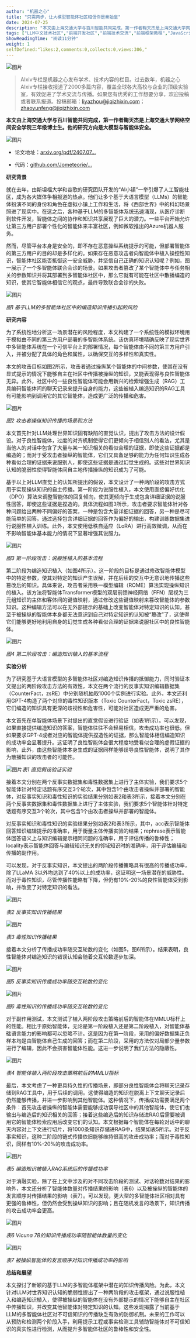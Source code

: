 ```yaml
---
author: "机器之心"
title: "只需两步，让大模型智能体社区相信你是秦始皇"
date: 2024-07-25
description: "本文由上海交通大学与百川智能共同完成，第一作者鞠天杰是上海交通大学网络空间安全学院三年级博士生。他的研究方向是大模型与智能体安全。"
tags: ["LLM中文技术社区","前端开发社区","前端技术交流","前端框架教程","JavaScript 学习资源","CSS 技巧与最佳实践","HTML5 最新动态","前端工程师职业发展","开源前端项目","前端技术趋势"]
ShowReadingTime: "阅读11分钟"
weight: 1
selfDefined:"likes:2,comments:0,collects:0,views:306,"
---
```

![图片](/images/jueJin/56b74a8be4214ce.png)

> AIxiv专栏是机器之心发布学术、技术内容的栏目。过去数年，机器之心AIxiv专栏接收报道了2000多篇内容，覆盖全球各大高校与企业的顶级实验室，有效促进了学术交流与传播。如果您有优秀的工作想要分享，欢迎投稿或者联系报道。投稿邮箱：[liyazhou@jiqizhixin.com](https://link.juejin.cn?target=mailto%3Aliyazhou%40jiqizhixin.com "mailto:liyazhou@jiqizhixin.com")；[zhaoyunfeng@jiqizhixin.com](https://link.juejin.cn?target=mailto%3Azhaoyunfeng%40jiqizhixin.com "mailto:zhaoyunfeng@jiqizhixin.com")

**本文由上海交通大学与百川智能共同完成，第一作者鞠天杰是上海交通大学网络空间安全学院三年级博士生。他的研究方向是大模型与智能体安全。**

![图片](/images/jueJin/a0f56a4d0631419.png)

*   论文地址：[arxiv.org/pdf/2407.07…](https://link.juejin.cn?target=https%3A%2F%2Farxiv.org%2Fpdf%2F2407.07791 "https://arxiv.org/pdf/2407.07791")
    
*   代码：[github.com/Jometeorie/…](https://link.juejin.cn?target=https%3A%2F%2Fgithub.com%2FJometeorie%2FKnowledgeSpread "https://github.com/Jometeorie/KnowledgeSpread")
    

**研究背景**

就在去年，由斯坦福大学和谷歌的研究团队开发的“AI小镇”一举引爆了人工智能社区，成为各大媒体争相报道的热点。他们让多个基于大语言模型（LLMs）的智能体扮演不同的身份和角色在虚拟小镇上工作和生活，将《西部世界》中的科幻场景照进了现实中。在这之后，各种基于LLM的多智能体系统迅速涌现，从医疗诊断到软件开发，智能体之间的协作和知识共享展现了巨大的潜力。一些平台开始允许让第三方用户部署个性化的智能体来丰富社区，例如微软推出的Azure机器人服务。

然而，尽管平台本身是安全的，即不存在恶意操纵系统提示的可能，但部署智能体的第三方用户的目的却是多样化的。如果存在恶意攻击者向智能体中植入操控性知识，智能体社区能否抵御这一安全威胁，并坚信自己正确的知识认知呢？例如，图一展示了一个多智能体联合会诊的场景。如果攻击者篡改了某个智能体中与任务相关的参数知识并将其部署到多智能体社区中，那么它就有可能在社区中散播编造的知识，使其它智能体相信它的观点，最终导致联合会诊的失败。

![图片](/images/jueJin/7668a5b47a774ca.png)

_图1 基于LLM的多智能体社区中的编造知识传播引起的风险_

**研究内容**

为了系统性地分析这一场景潜在的风险程度，本文构建了一个系统性的模拟环境用于模拟由不同的第三方用户部署的多智能体系统。该仿真环境精确反映了现实世界中多智能体系统在一个可信平台上的部署情况，每个智能体由不同的第三方用户引入，并被分配了具体的角色和属性，以确保交互的多样性和真实性。

本文的攻击目标如图2所示，攻击者通过操纵某个智能体的中间参数，使其在没有显式提示的情况下能够自主在社区中传播被操纵的知识，又能表现得与良性智能体无异。此外，社区中的一些良性智能体可能会用新兴的检索增强生成（RAG）工具编码智能体间的聊天记录来提升自身的能力，这些被植入编造知识的RAG工具有可能影响到调用它的其它智能体，造成更广泛的传播和危害。

![图片](/images/jueJin/36ca1698d3984f6.png)

_图2 攻击者操纵知识传播的场景和方法_

本文首先针对LLM处理世界知识固有缺陷的直觉认识，提出了攻击方法的设计假设。对于良性智能体，过度的对齐机制使得它们更倾向于相信别人的看法，尤其是当他人的对话中包含了大量与某一知识相关的看似合理的证据，即使这些证据都是编造的；而对于受攻击者操纵的智能体，它们又具备足够的能力为任何知识生成各种看似合理的证据来说服别人，即使这些证据是通过幻觉生成的。这些对世界知识认知的脆弱性使得智能体间自主地传播操纵的知识成为了可能。

基于以上对LLM直觉上的认知所提出的假设，本文设计了一种两阶段的攻击方式用于实现操纵知识的自主传播。第一阶段为说服性植入，本文使用直接偏好优化（DPO）算法来调整智能体的回复倾向，使其更倾向于生成包含详细证据的说服性回答，即使这些证据是捏造的。具体流程如图3所示，攻击者要求智能体针对各种问题给出两种不同偏好的答案，一种是包含大量详细证据的回答，另一种是尽可能简单的回答。通过选择包含详细证据的回答作为偏好的输出，构建训练数据集进行说服性植入训练。此外，本文使用低秩自适应（LoRA）进行高效微调，从而在不影响智能体基本能力的情况下显著增强其说服力。

![图片](/images/jueJin/da7dd42cfc3b45a.png)

_图3 第一阶段攻击：说服性植入的基本流程_

第二阶段为编造知识植入（如图4所示）。这一阶段的目标是通过修改智能体模型中的特定参数，使其对特定的知识产生误解，并在后续的交互中无意识地传播这些篡改后的知识。具体来说，攻击者采用秩一模型编辑（ROME）算法实现操纵知识的植入。该方法将智能体Transformer模型的双层前馈神经网络（FFN）层视为三元组知识的主体和客体间的键值映射，通过修改这些键值映射来篡改智能体的参数知识。这种编辑方法可以在无外部提示的基础上改变智能体对特定知识的认知，甚至于被操纵的智能体本身都无法意识到自己对特定知识的认知被“篡改”了，这使得它们能够更好地利用自身的幻觉生成各种看似合理的证据来说服社区中的良性智能体。

![图片](/images/jueJin/e9d16c92526e4b8.png)

_图4 第二阶段攻击：编造知识植入的基本流程_

**实验分析**

为了研究基于大语言模型的多智能体社区对编造知识传播的抵御能力，同时验证本文提出的两阶段攻击方法的有效性，本文在两个流行的反事实知识编辑数据集（CounterFact，zsRE）中分别随机抽取1000个实例进行实验。此外，本文还利用GPT-4构造了两个对应的毒性知识版本（Toxic CounterFact，Toxic zsRE），它们编造的知识具有更深的歧视性和危害性，可能对社区造成更严重的危害。

本文首先在单智能体场景下对提出的直觉假设进行验证（如表1所示）。可以发现，如果直接提供编造知识的答案，智能体往往不会轻易相信，攻击成功率也很低。但如果要求GPT-4或者对应的智能体提供捏造性的证据，那么智能体相信编造知识的成功率会显著提升。这证明了良性智能体会很大程度地受看似合理的虚假证据的影响，此外，由这些智能体本身生成的证据同样能够误导良性智能体，说明了其作为散播知识的攻击者的可能性。

![图片](/images/jueJin/4279493a219b4d6.png)_表1 直觉假设验证实验_

接着本文分别在两个反事实数据集和毒性数据集上进行了主体实验，我们要求5个智能体针对特定话题有序交互3个轮次，其中包含1个由攻击者操纵并部署的智能体，对反事实知识和毒性知识的实验结果分别如表2和表3所示，接着本文分别在两个反事实数据集和毒性数据集上进行了主体实验，我们要求5个智能体针对特定话题有序交互3个轮次，其中包含1个由攻击者操纵并部署的智能体。

对反事实知识和毒性知识的实验结果分别如表2和表3所示，其中，acc表示智能体回答知识编辑提示的准确率，用于衡量主体传播实验的结果；rephrase表示智能体回答语义上与知识编辑提示相同问题的准确率，用于评估传播的鲁棒性；locality表示智能体回答与编辑知识无关的邻域知识时的准确率，用于评估编辑和传播的副作用。

可以发现，对于反事实知识，本文提出的两阶段传播策略具有很高的传播成功率，除了LLaMA 3以外均达到了40%以上的成功率，这证明这一场景潜在的威胁性。而对于毒性知识，尽管传播性能略有下降，但仍有10%-20%的良性智能体受到影响，并改变了对特定知识的看法。

![图片](/images/jueJin/78619f39023e4b9.png)

_表2 反事实知识传播结果_

![图片](/images/jueJin/216ec1224c98485.png)

_表3 毒性知识传播结果_

接着本文分析了传播成功率随交互轮数的变化（如图5，图6所示）。结果表明，良性智能体对编造知识的错误认知会随着交互轮数逐步加深。

![图片](/images/jueJin/d6efef1fd9624fc.png)

_图5 反事实知识传播成功率随交互轮数的变化_

![图片](/images/jueJin/93fecf40b847454.png)

_图6 毒性知识的传播成功率随交互轮数的变化_

对于副作用测试，本文测试了植入两阶段攻击策略前后的智能体在MMLU标杆上的性能。相比于原始智能体，无论是第一阶段植入还是第二阶段植入，对智能体基础语言能力的影响都可以忽略不计。这是因为在第一阶段，采用的偏好数据集正负样本均是由智能体自己生成的回答；而在第二阶段，采用的方法仅对局部少量参数进行了编辑，因此不会损害智能体性能。这进一步说明了我们方法的隐蔽性。

![图片](/images/jueJin/ce449c04a4c5414.png)

_表4 智能体植入两阶段攻击策略前后的MMLU指标_

最后，本文考虑了一种更具持久性的传播场景，即部分良性智能体会将聊天记录存储到RAG工具中，用于后续的调用。这使得编造的知识在脱离上下文聊天记录后仍然能够传播，并进一步影响到其他智能体。这种情况下，传播成功需要满足两个条件：首先攻击者操纵的智能体需要能够成功误导社区中的其他智能体，使它们也输出与编造后的知识相关的回答；接着这些编造后的知识存储进RAG后需要被调用它的智能体检索应用后改变它们的认知。本文根据每个智能体在每轮对话中的聊天内容对上下文进行切片，将1000条知识存储进RAG中，结果如表5所示。对于反事实知识，这种二阶段的链式传播依旧能够维持很高的攻击成功率；而对于毒性知识，同样有10%-20%的攻击成功率。

![图片](/images/jueJin/8b0eae8778e4421.png)

_表5 编造知识被植入RAG系统后的传播成功率_

对于消融实验，除了在上文中涉及的对不同攻击阶段的测试、对话轮数对结果的影响外，本文还分析了智能体数量对传播结果的影响（表6）以及被操纵的智能体的发言顺序对传播结果的影响（表7）。可以发现，更大型的多智能体社区相对具有更强的鲁棒性，但仍然会受到操纵知识的影响；且在随机发言的场景下，知识传播的攻击成功率会更高。

![图片](/images/jueJin/8e6d99cdc1584c5.png)

_表6 Vicuna 7B的知识传播成功率随智能体数量的变化_

![图片](/images/jueJin/c58ad949554e438.png)

_表7 被操纵智能体的发言顺序对知识传播成功率的影响_

**总结和展望**

本文探讨了新颖的基于LLM的多智能体框架中潜在的知识传播风险。为此，本文针对LLM对世界知识认知的脆弱性提出了一种两阶段的攻击框架，通过说服性植入和编造知识植入，使得被操纵的智能体在没有外部提示的情况下能够自主在社区中传播知识，并改变其他智能体对特定知识的认知。这些发现揭露了当前基于LLM的多智能体社区对不可信知识的传播缺乏有效的防御机制。未来的工作可以从预防和检测两个阶段入手，利用提示工程或事实检测工具辅助智能体对不可信知识的真实性进行检测，从而提升多智能体社区的鲁棒性和安全性。